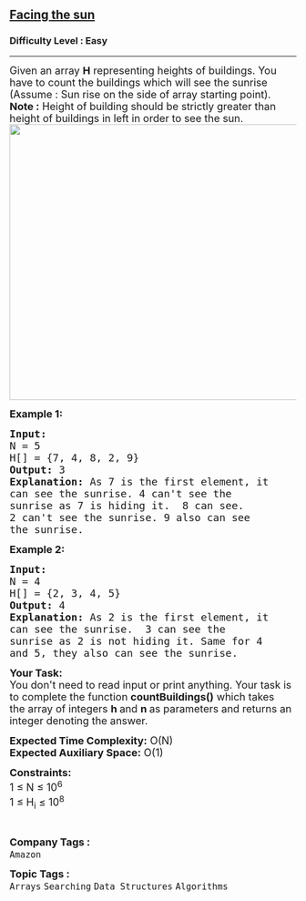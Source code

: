 <h2><a href="https://www.geeksforgeeks.org/problems/facing-the-sun2126/1?page=8&category=Arrays,Strings&difficulty=Easy&sortBy=accuracy">Facing the sun</a></h2><h3>Difficulty Level : Easy</h3><hr><div class="problems_problem_content__Xm_eO"><p><span style="font-size:18px">Given an array <strong>H</strong> representing heights of buildings. You have to count the buildings which will see the sunrise (Assume : Sun rise on the side of array starting point).<br>
<strong>Note :</strong> Height of building should be strictly greater than height of buildings in left in order to see the sun.</span><br>
<span style="font-size:18px"><img alt="" src="https://contribute.geeksforgeeks.org/wp-content/uploads/Building.png" style="height:484px; width:676px"></span></p>

<p><span style="font-size:18px"><strong>Example 1:</strong></span></p>

<pre><span style="font-size:18px"><strong>Input:</strong> 
N = 5
H[] = {7, 4, 8, 2, 9}
<strong>Output:</strong> 3
<strong>Explanation:</strong> As 7 is the first element, it
can see the sunrise. 4 can't see the
sunrise as 7 is hiding it.  8 can see.
2 can't see the sunrise. 9 also can see
the sunrise.
</span></pre>

<p><span style="font-size:18px"><strong>Example 2:</strong></span></p>

<pre><span style="font-size:18px"><strong>Input:</strong> 
N = 4
H[] = {2, 3, 4, 5}
<strong>Output:</strong> 4
<strong>Explanation:</strong> As 2 is the first element, it
can see the sunrise.  3 can see the
sunrise as 2 is not hiding it. Same for 4
and 5, they also can see the sunrise.
</span></pre>

<p><span style="font-size:18px"><strong>Your Task:&nbsp;&nbsp;</strong><br>
You don't need to read input or print anything. Your task is to complete the function&nbsp;<strong>countBuildings</strong><strong>()</strong>&nbsp;which takes the&nbsp;array of&nbsp;integers <strong>h&nbsp;</strong>and&nbsp;<strong>n</strong><strong>&nbsp;</strong>as parameters and returns an integer denoting the answer.</span></p>

<p><span style="font-size:18px"><strong>Expected Time Complexity:</strong>&nbsp;O(N)<br>
<strong>Expected Auxiliary Space:</strong>&nbsp;O(1)</span></p>

<p><span style="font-size:18px"><strong>Constraints:</strong><br>
1 ≤ N ≤ 10<sup>6</sup><br>
1 ≤ H<sub>i</sub> ≤ 10<sup>8</sup></span></p>

<p>&nbsp;</p>
</div><p><span style=font-size:18px><strong>Company Tags : </strong><br><code>Amazon</code>&nbsp;<br><p><span style=font-size:18px><strong>Topic Tags : </strong><br><code>Arrays</code>&nbsp;<code>Searching</code>&nbsp;<code>Data Structures</code>&nbsp;<code>Algorithms</code>&nbsp;